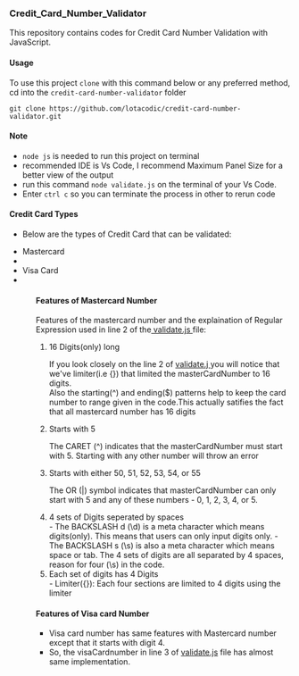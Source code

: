 ### Credit_Card_Number_Validator

This repository contains codes for Credit Card Number Validation with JavaScript.

#### Usage

To use this project `clone` with this command below or any preferred method, cd into the `credit-card-number-validator` folder

```
git clone https://github.com/lotacodic/credit-card-number-validator.git
```

#### Note

- `node js` is needed to run this project on terminal
- recommended IDE is Vs Code, I recommend Maximum Panel Size for a better view of the output
- run this command `node validate.js` on the terminal of your Vs Code.
- Enter `ctrl c` so you can terminate the process in other to rerun code

#### Credit Card Types

- Below are the types of Credit Card that can be validated:
<ul>
<li>Mastercard<li> 
<li>Visa Card<li>
<ul>

#### Features of Mastercard Number

Features of the mastercard number and the explaination of Regular Expression used in line 2 of the<a href="/credit-card-number-validator/validate.js"> validate.js </a> file:</h5>
<ol>
<li>16 Digits(only) long</li>
<p>If you look closely on the line 2 of <a href="/credit-card-number-validator/validate.js"> validate.j </a> you will notice that we've limiter(i.e {}) that limited the masterCardNumber to 16 digits.<br/>
Also the starting(^) and ending($) patterns help to keep the card number to range given in the code.This actually satifies the fact that all mastercard number has 16 digits 
</p>

<li>Starts with 5</li>
<p>The CARET (^) indicates that the masterCardNumber must start with 5. Starting with any other number will throw an error</p>

<li>Starts with either 50, 51, 52, 53, 54, or 55</li>
<p>The OR (|) symbol indicates that masterCardNumber can only start with 5 and any of these numbers - 0, 1, 2, 3, 4, or 5.
</p>

<li>4 sets of Digits seperated by spaces</li>
- The BACKSLASH d (\d) is a meta character which means digits(only). This means that users can only input digits only.
- The BACKSLASH s (\s) is also a meta character which means space or tab. The 4 sets of digits are all separated by 4 spaces, reason for four (\s) in the code.
<li>Each set of digits has 4 Digits</li>
- Limiter({}): Each four sections are limited to 4 digits using the limiter
</ol>

#### Features of Visa card Number

- Visa card number has same features with Mastercard number except that it starts with digit 4.
- So, the visaCardnumber in line 3 of <a href="/credit-card-number-validator/validate.js">validate.js</a> file has almost same implementation.
